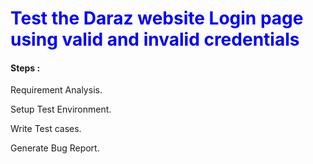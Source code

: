 <h1 style=" color: blue;">Test the Daraz website Login page using valid and invalid credentials</h1>

<h4>Steps :</h4>
<p>Requirement Analysis.</p>
<p>Setup Test Environment.</p>
<p>Write Test cases.</p>
<p>Generate Bug Report.</p>
